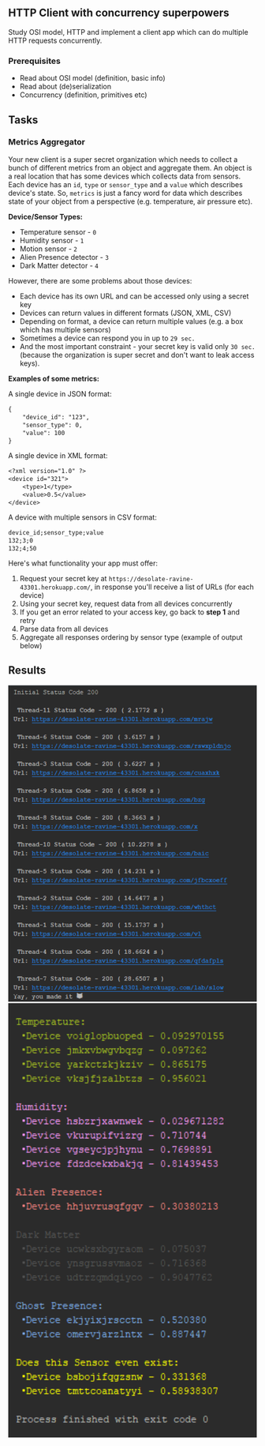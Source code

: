 ## HTTP Client with concurrency superpowers

Study OSI model, HTTP and implement a client app which can do multiple HTTP requests concurrently.

### Prerequisites

- Read about OSI model (definition, basic info)
- Read about (de)serialization
- Concurrency (definition, primitives etc)

## Tasks
### Metrics Aggregator

Your new client is a super secret organization which needs to collect a bunch of different metrics from an object and aggregate them.
An object is a real location that has some devices which collects data from sensors.
Each device has an `id`, `type` or `sensor_type` and a `value` which describes device's state.
So, `metrics` is just a fancy word for data which describes state of your object from a perspective (e.g. temperature, air pressure etc).

**Device/Sensor Types:**
- Temperature sensor - `0`
- Humidity sensor - `1`
- Motion sensor - `2`
- Alien Presence detector - `3`
- Dark Matter detector - `4`

However, there are some problems about those devices:
- Each device has its own URL and can be accessed only using a secret key
- Devices can return values in different formats (JSON, XML, CSV)
- Depending on format, a device can return multiple values (e.g. a box which has multiple sensors)
- Sometimes a device can respond you in up to `29 sec.`
- And the most important constraint - your secret key is valid only `30 sec.`
  (because the organization is super secret and don't want to leak access keys).

**Examples of some metrics:**

A single device in JSON format:
```
{
    "device_id": "123",
    "sensor_type": 0,
    "value": 100
}
```

A single device in XML format:
```
<?xml version="1.0" ?>
<device id="321">
    <type>1</type>
    <value>0.5</value>
</device>
```

A device with multiple sensors in CSV format:
```
device_id;sensor_type;value
132;3;0
132;4;50
```

Here's what functionality your app must offer:
1. Request your secret key at `https://desolate-ravine-43301.herokuapp.com/`, in response you'll receive a list of URLs (for each device)
2. Using your secret key, request data from all devices concurrently
3. If you get an error related to your access key, go back to **step 1** and retry
4. Parse data from all devices
5. Aggregate all responses ordering by sensor type (example of output below)

## Results
<img src="png/pic1.png" width="800">
<img src="png/pic2.png" width="800">

